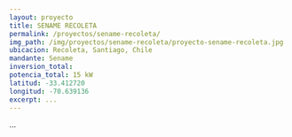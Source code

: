 ```yaml
---
layout: proyecto
title: SENAME RECOLETA
permalink: /proyectos/sename-recoleta/
img_path: /img/proyectos/sename-recoleta/proyecto-sename-recoleta.jpg
ubicacion: Recoleta, Santiago, Chile
mandante: Sename
inversion_total:
potencia_total: 15 kW
latitud: -33.412720
longitud: -70.639136
excerpt: ...
---
```


...

